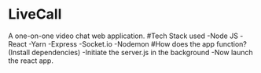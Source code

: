 # LiveCall
A one-on-one video chat web application.
#Tech Stack used
-Node JS
-React
-Yarn
-Express
-Socket.io
-Nodemon
#How does the app function?
(Install dependencies)
-Initiate the server.js in the background
-Now launch the react app.

